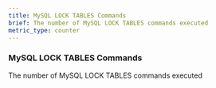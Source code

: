 ```yaml
---
title: MySQL LOCK TABLES Commands
brief: The number of MySQL LOCK TABLES commands executed
metric_type: counter
---
```

### MySQL LOCK TABLES Commands

The number of MySQL LOCK TABLES commands executed
